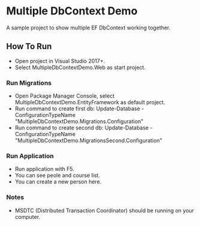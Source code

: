 # Multiple DbContext Demo

A sample project to show multiple EF DbContext working together.

## How To Run

* Open project in Visual Studio 2017+.
* Select MultipleDbContextDemo.Web as start project.

### Run Migrations

* Open Package Manager Console, select MultipleDbContextDemo.EntityFramework as default project.
* Run command to create first db: Update-Database -ConfigurationTypeName "MultipleDbContextDemo.Migrations.Configuration"
* Run command to create second db: Update-Database -ConfigurationTypeName "MultipleDbContextDemo.MigrationsSecond.Configuration"

### Run Application

* Run application with F5.
* You can see peole and course list.
* You can create a new person here.

### Notes

* MSDTC (Distributed Transaction Coordinator) should be running on your computer.

